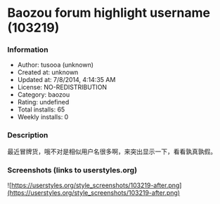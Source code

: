 # Baozou forum highlight username (103219)

### Information
- Author: tusooa (unknown)
- Created at: unknown
- Updated at: 7/8/2014, 4:14:35 AM
- License: NO-REDISTRIBUTION
- Category: baozou
- Rating: undefined
- Total installs: 65
- Weekly installs: 0


### Description
最近冒牌货，哦不对是相似用户名很多啊，来突出显示一下，看看孰真孰假。


### Screenshots (links to userstyles.org)
![https://userstyles.org/style_screenshots/103219-after.png](https://userstyles.org/style_screenshots/103219-after.png)


